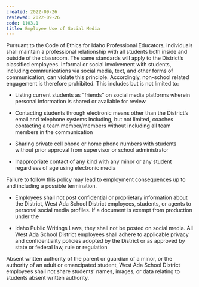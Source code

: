 ```yaml
---
created: 2022-09-26
reviewed: 2022-09-26
code: 1103.1
title: Employee Use of Social Media
---
```


Pursuant to the Code of Ethics for Idaho Professional Educators, individuals shall maintain a professional relationship
with all students both inside and outside of the classroom. The same standards will apply to the District’s classified
employees. Informal or social involvement with students, including communications via social media, text, and other
forms of communication, can violate this principle. Accordingly, non-school related engagement is therefore
prohibited. This includes but is not limited to:

- Listing current students as “friends” on social media platforms wherein personal information is shared or
available for review

- Contacting students through electronic means other than the District’s email and telephone systems
Including, but not limited, coaches contacting a team member/members without including all team
members in the communication

- Sharing private cell phone or home phone numbers with students without prior approval from supervisor or
school administrator

- Inappropriate contact of any kind with any minor or any student regardless of age using electronic media

Failure to follow this policy may lead to employment consequences up to and including a possible termination.

- Employees shall not post confidential or proprietary information about the District, West Ada School District
employees, students, or agents to personal social media profiles. If a document is exempt from production under the

- Idaho Public Writings Laws, they shall not be posted on social media. All West Ada School District employees shall
adhere to applicable privacy and confidentiality policies adopted by the District or as approved by state or federal
law, rule or regulation

Absent written authority of the parent or guardian of a minor, or the authority of an adult or emancipated student,
West Ada School District employees shall not share students’ names, images, or data relating to students absent
written authority.

